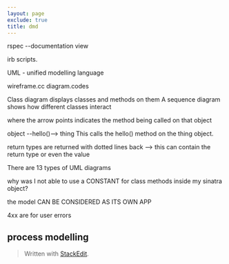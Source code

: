 ```yaml
---
layout: page
exclude: true
title: dmd
---
```


rspec --documentation view

irb scripts.

UML - unified modelling language

wireframe.cc
diagram.codes

Class diagram displays classes and methods on them
A sequence diagram shows how different classes interact

where the arrow points indicates the method being called on that object

object --hello()--> thing
This calls the hello() method on the thing object.

return types are returned with dotted lines back --> this can contain the return type or even the value

There are 13 types of UML diagrams


why was I not able to use a CONSTANT for class methods inside my sinatra object?

the model CAN BE CONSIDERED AS ITS OWN APP

4xx are for user errors

## process modelling


> Written with [StackEdit](https://stackedit.io/).
<!--stackedit_data:
eyJoaXN0b3J5IjpbLTIwMzU4Nzk0MDYsLTExMzI4NDYxMzcsMT
gwMTU3NTc5OCwxOTE2NzkxNzI1LC0xMDk0NzIzOTUxLC0xMzMz
NDg0MDE5XX0=
-->